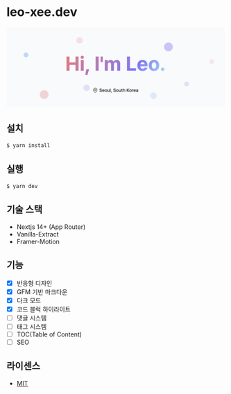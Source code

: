 # leo-xee.dev

![블로그 대표 이미지](./public/assets/main.png)

## 설치

```sh
$ yarn install
```

## 실행

```sh
$ yarn dev
```

## 기술 스택

- Nextjs 14+ (App Router)
- Vanilla-Extract
- Framer-Motion

## 기능

- [x] 반응형 디자인
- [x] GFM 기반 마크다운
- [x] 다크 모드
- [x] 코드 블럭 하이라이트
- [ ] 댓글 시스템
- [ ] 태그 시스템
- [ ] TOC(Table of Content)
- [ ] SEO

## 라이센스

- [MIT](./LICENSE)
